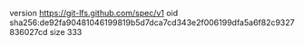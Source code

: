 version https://git-lfs.github.com/spec/v1
oid sha256:de92fa90481046199819b5d7dca7cd343e2f006199dfa5a6f82c9327836027cd
size 333

